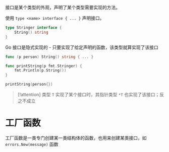 接口是某个类型的外观，声明了某个类型需要实现的方法。

使用 `type <name> interface { ... }` 声明接口。

```go title:src/fmt/print.go
type Stringer interface {
    String() string
}
```

Go 接口是隐式实现的 - 只要实现了给定声明的函数，该类型就算实现了该接口

```go
func (p person) String() string { ... }

func printString(p fmt.Stringer) {
    fmt.Println(p.String())
}

printString(person{})
```

> [!attention] 类型 `T` 实现了某个接口时，其指针类型 `*T` 也实现了该接口；反之不成立

# 工厂函数

工厂函数是一类专门创建某一类结构体的函数，也用来创建某类接口，如 `errors.New(message)` 函数